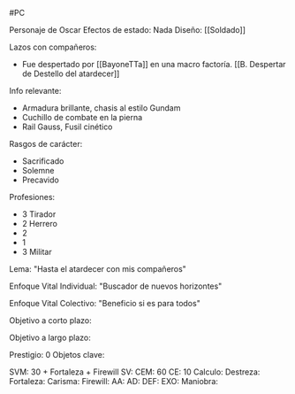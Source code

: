 #PC 

Personaje de Oscar
Efectos de estado: Nada
Diseño: [[Soldado]]

Lazos con compañeros:
- Fue despertado por [[BayoneTTa]] en una macro factoría. [[B. Despertar de Destello del atardecer]]

Info relevante:
- Armadura brillante, chasis al estilo Gundam
- Cuchillo de combate en la pierna
- Rail Gauss, Fusil cinético

Rasgos de carácter:
- Sacrificado
- Solemne
- Precavido

Profesiones:
- 3 Tirador
- 2 Herrero
- 2 
- 1 
- 3 Militar

Lema:
"Hasta el atardecer con mis compañeros"

Enfoque Vital Individual:
"Buscador de nuevos horizontes"

Enfoque Vital Colectivo:
"Beneficio si es para todos"

Objetivo a corto plazo:

Objetivo a largo plazo:

Prestigio: 0
Objetos clave:

SVM: 30 + Fortaleza + Firewill 
SV:
CEM: 60
CE: 10
Calculo: 
Destreza: 
Fortaleza: 
Carisma: 
Firewill: 
AA: 
AD: 
DEF: 
EXO: 
Maniobra: 

